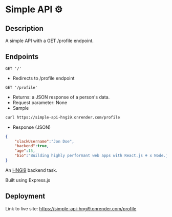 # Simple API ⚙

## Description
A simple API with a GET /profile endpoint.

## Endpoints
`GET '/'`
- Redirects to /profile endpoint

`GET '/profile'`
- Returns: a JSON response of a person's data.
- Request parameter: None
- Sample
```bash
curl https://simple-api-hngi9.onrender.com/profile
```
- Response (JSON)
```json
{
    "slackUsername":"Jon Doe",
    "backend":true,
    "age":15,
    "bio":"Building highly performant web apps with React.js ☸ x Node.js ⚙"
}
```

An [HNGi9](https://internship.zuri.team/hngi9) backend task.

Built using Express.js

## Deployment
Link to live site: https://simple-api-hngi9.onrender.com/profile